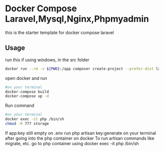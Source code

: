 # Docker Compose Laravel,Mysql,Nginx,Phpmyadmin
this is the starter template for docker compose laravel


## Usage
run this if using windows, in the src folder
```bash
docker run --rm -v ${PWD}:/app composer create-project --prefer-dist laravel/laravel /app
```

open docker and run 

```bash
#on your terminal
docker-compose build
docker-compose up -d
```
Run command
```bash
#on your terminal
docker exec -it php /bin/sh
chmod -R 777 storage
```
If app:key still empty on .env run php artisan key:generate on your terminal after going into the php container on docker
To run artisan commands like migrate, etc. go to php container using docker exec -it php /bin/sh


## 
